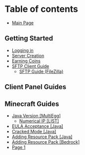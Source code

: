 # Table of contents

* [Main Page](README.md)

## Getting Started

* [Logging in](getting-started/logging-in.md)
* [Server Creation](getting-started/server-creation.md)
* [Earning Coins](getting-started/coins.md)
* [SFTP Client Guide](getting-started/sftp/README.md)
  * [SFTP Guide (FileZilla)](https://www.youtube.com/watch?v=aE2QlpQrO6w\&list=PLXP-g\_XiAnBCTPRfixFdhipgO5KrfYG13)

## Client Panel Guides <a href="#client" id="client"></a>

## Minecraft Guides <a href="#minecraft" id="minecraft"></a>

* [Java Version \[MultiEgg\]](minecraft/java/README.md)
  * [Numerical IP \[LIST\]](minecraft/java/IPv4.md)
* [EULA Acceptance \[Java\]](minecraft/eula.md)
* [Cracked Mode \[Java\]](minecraft/cracked-mode.md)
* [Adding Resource Pack \[Java\]](minecraft/jrp.md)
* [Adding Resource Pack \[Bedrock\]](minecraft/brp.md)
* [Page 1](minecraft/page-1.md)
